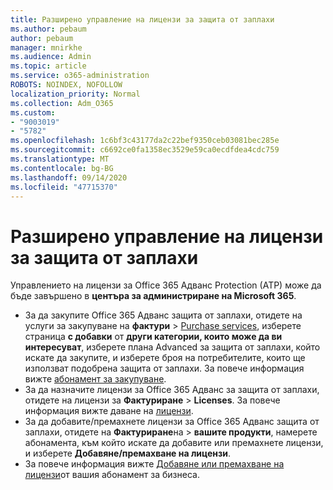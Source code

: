 ```yaml
---
title: Разширено управление на лицензи за защита от заплахи
ms.author: pebaum
author: pebaum
manager: mnirkhe
ms.audience: Admin
ms.topic: article
ms.service: o365-administration
ROBOTS: NOINDEX, NOFOLLOW
localization_priority: Normal
ms.collection: Adm_O365
ms.custom:
- "9003019"
- "5782"
ms.openlocfilehash: 1c6bf3c43177da2c22bef9350ceb03081bec285e
ms.sourcegitcommit: c6692ce0fa1358ec3529e59ca0ecdfdea4cdc759
ms.translationtype: MT
ms.contentlocale: bg-BG
ms.lasthandoff: 09/14/2020
ms.locfileid: "47715370"
---
```

# <a name="advanced-threat-protection-license-management"></a>Разширено управление на лицензи за защита от заплахи

Управлението на лицензи за Office 365 Адванс Protection (ATP) може да бъде завършено в  **центъра за администриране на Microsoft 365**.

- За да закупите Office 365 Адванс защита от заплахи, отидете на услуги за закупуване на **фактури**  >  [Purchase services](https://go.microsoft.com/fwlink/p/?linkid=868433), изберете страница **с добавки** от **други категории, които може да ви интересуват**, изберете плана Advanced за защита от заплахи, който искате да закупите, и изберете броя на потребителите, които ще използват подобрена защита от заплахи. За повече информация вижте [абонамент за закупуване](https://docs.microsoft.com/microsoft-365/commerce/subscriptions/upgrade-to-different-plan).
- За да назначите лицензи за Office 365 Адванс за защита от заплахи, отидете на лицензи за **Фактуриране**  >  **Licenses**. За повече информация вижте даване на  [лицензи](https://docs.microsoft.com/microsoft-365/admin/manage/assign-licenses-to-users).  
- За да добавите/премахнете лицензи за Office 365 Адванс защита от заплахи, отидете на **Фактуриране**на  >  **вашите продукти**, намерете абонамента, към който искате да добавите или премахнете лицензи, и изберете **Добавяне/премахване на лицензи**.  
- За повече информация вижте [Добавяне или премахване на лицензи](https://docs.microsoft.com/microsoft-365/commerce/licenses/buy-licenses?view=o365-worldwide#add-or-remove-licenses-for-your-business-subscription)от вашия абонамент за бизнеса.
